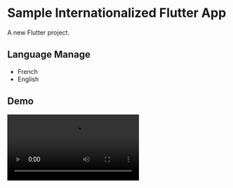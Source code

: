 # Sample Internationalized Flutter App

A new Flutter project.

## Language Manage

<ul>
    <li>French</li>
    <li>English</li>
</ul>

## Demo

<video src="https://youtube.com/shorts/u47Agf1HkrQ?feature=share"> </video>